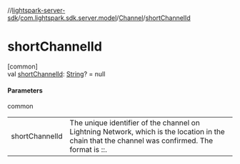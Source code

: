 //[lightspark-server-sdk](../../../index.md)/[com.lightspark.sdk.server.model](../index.md)/[Channel](index.md)/[shortChannelId](short-channel-id.md)

# shortChannelId

[common]\
val [shortChannelId](short-channel-id.md): [String](https://kotlinlang.org/api/latest/jvm/stdlib/kotlin/-string/index.html)? = null

#### Parameters

common

| | |
|---|---|
| shortChannelId | The unique identifier of the channel on Lightning Network, which is the location in the chain that the channel was confirmed. The format is ::. |
